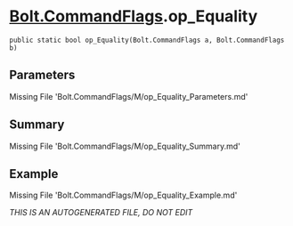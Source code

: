 # [Bolt.CommandFlags](Types/Bolt.CommandFlags.md).op_Equality
`public static bool op_Equality(Bolt.CommandFlags a, Bolt.CommandFlags b)`
## Parameters
Missing File 'Bolt.CommandFlags/M/op_Equality_Parameters.md'
## Summary
Missing File 'Bolt.CommandFlags/M/op_Equality_Summary.md'
## Example
Missing File 'Bolt.CommandFlags/M/op_Equality_Example.md'

*THIS IS AN AUTOGENERATED FILE, DO NOT EDIT*
